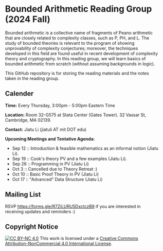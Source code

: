 # Bounded Arithmetic Reading Group (2024 Fall)

Bounded arithmetic is a collective name of fragments of Peano arithmetic that are closely related to complexity classes, such as P, PH, and L. The study of bounded theories is relevant to the program of showing unprovability of complexity conjectures; moreover, the techniques developed in this field are found useful in recent development of complexity theory and cryptography. In this reading group, we will learn basics of bounded arithmetic from scratch (without assuming backgrounds in logic). 

This GitHub repository is for storing the reading materials and the notes taken in the reading group.

## Calender

**Time:** Every Thursday, 3:00pm - 5:00pm Eastern Time

**Location:** Room 32-G575 at Stata Center (Gates Tower). 32 Vassar St, Cambridge, MA 02139.

**Contact:** Jiatu Li (jiatuli AT mit DOT edu)

**Upcoming Meetings and Tentative Agenda:** 
- Sep 12 :: Introduction & feasible mathematics as an informal notion (Jiatu Li). 
- Sep 19 :: Cook's theory $\text{PV}$ and a few examples (Jiatu Li).
- Sep 26 :: Programming in PV (Jiatu Li)
- Oct 3 :: Cancelled due to Theory Retreat :)
- Oct 10 :: Basic Proof Theory in PV (Jiatu Li)
- Oct 17 :: "Advanced" Data Structure (Jiatu Li)

## Mailing List

RSVP https://forms.gle/R7ZiLURU5DxctczB9 if you are interested in receiving updates and reminders :) 

## Copyright Notice

[![CC BY-NC 4.0][cc-by-nc-shield]][cc-by-nc] This work is licensed under a
[Creative Commons Attribution-NonCommercial 4.0 International License][cc-by-nc].

[cc-by-nc]: https://creativecommons.org/licenses/by-nc/4.0/
[cc-by-nc-image]: https://licensebuttons.net/l/by-nc/4.0/88x31.png
[cc-by-nc-shield]: https://img.shields.io/badge/License-CC%20BY--NC%204.0-lightgrey.svg
